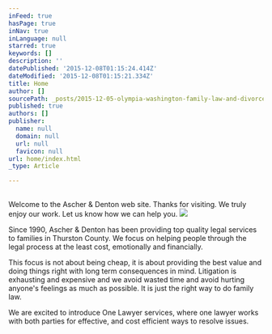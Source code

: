 ```yaml
---
inFeed: true
hasPage: true
inNav: true
inLanguage: null
starred: true
keywords: []
description: ''
datePublished: '2015-12-08T01:15:24.414Z'
dateModified: '2015-12-08T01:15:21.334Z'
title: Home
author: []
sourcePath: _posts/2015-12-05-olympia-washington-family-law-and-divorce-lawyers.md
published: true
authors: []
publisher:
  name: null
  domain: null
  url: null
  favicon: null
url: home/index.html
_type: Article

---
```

## 

Welcome to the Ascher & Denton web site. Thanks for visiting. We truly enjoy our work. Let us know how we can help you. ![](https://the-grid-user-content.s3-us-west-2.amazonaws.com/e7a5e1ab-b8e3-424b-970e-4c51c33ec28d.jpg)

Since 1990, Ascher & Denton has been providing top quality legal services to families in Thurston County. We focus on helping people through the legal process at the least cost, emotionally and financially. 

This focus is not about being cheap, it is about providing the best value and doing things right with long term consequences in mind. Litigation is exhausting and expensive and we avoid wasted time and avoid hurting anyone's feelings as much as possible. It is just the right way to do family law.

We are excited to introduce One Lawyer services, where one lawyer works with both parties for effective, and cost efficient ways to resolve issues.
